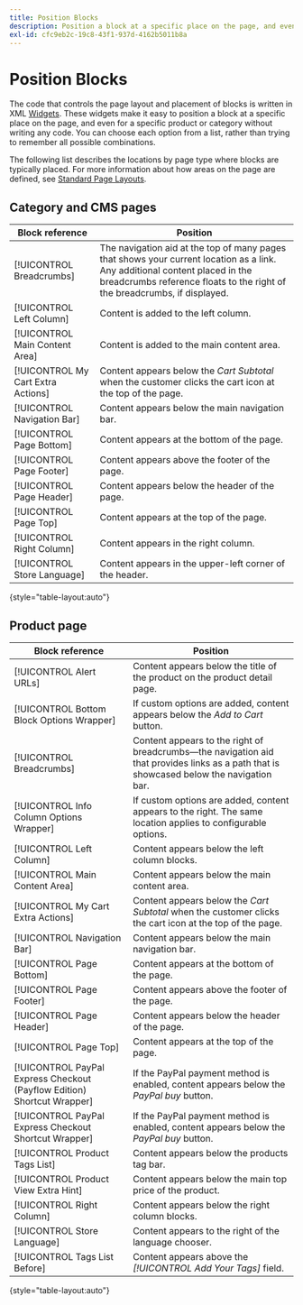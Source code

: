 ```yaml
---
title: Position Blocks
description: Position a block at a specific place on the page, and even for a specific product or category, without writing any code
exl-id: cfc9eb2c-19c8-43f1-937d-4162b5011b8a
---
```

# Position Blocks

The code that controls the page layout and placement of blocks is written in XML [Widgets](widgets.md). These widgets make it easy to position a block at a specific place on the page, and even for a specific product or category without writing any code. You can choose each option from a list, rather than trying to remember all possible combinations.

The following list describes the locations by page type where blocks are typically placed. For more information about how areas on the page are defined, see [Standard Page Layouts](page-layout.md#standard-page-layouts).

## Category and CMS pages

| Block reference | Position |
|----------|-------- |
| [!UICONTROL Breadcrumbs] | The navigation aid at the top of many pages that shows your current location as a link. Any additional content placed in the breadcrumbs reference floats to the right of the breadcrumbs, if displayed. |
| [!UICONTROL Left Column] | Content is added to the left column. |
| [!UICONTROL Main Content Area] | Content is added to the main content area. |
| [!UICONTROL My Cart Extra Actions] | Content appears below the _Cart Subtotal_ when the customer clicks the cart icon at the top of the page. |
| [!UICONTROL Navigation Bar] | Content appears below the main navigation bar. |
| [!UICONTROL Page Bottom] | Content appears at the bottom of the page. |
| [!UICONTROL Page Footer] | Content appears above the footer of the page. |
| [!UICONTROL Page Header] | Content appears below the header of the page. |
| [!UICONTROL Page Top] | Content appears at the top of the page. |
| [!UICONTROL Right Column] | Content appears in the right column. |
| [!UICONTROL Store Language] | Content appears in the upper-left corner of the header. |

{style="table-layout:auto"}

## Product page

| Block reference | Position |
|----------|-------- |
| [!UICONTROL Alert URLs] | Content appears below the title of the product on the product detail page. |
| [!UICONTROL Bottom Block Options Wrapper] | If custom options are added, content appears below the _Add to Cart_ button. |
| [!UICONTROL Breadcrumbs] | Content appears to the right of breadcrumbs—the navigation aid that provides links as a path that is showcased below the navigation bar. |
| [!UICONTROL Info Column Options Wrapper] | If custom options are added, content appears to the right. The same location applies to configurable options. |
| [!UICONTROL Left Column] | Content appears below the left column blocks. |
| [!UICONTROL Main Content Area] | Content appears below the main content area. |
| [!UICONTROL My Cart Extra Actions] | Content appears below the _Cart Subtotal_ when the customer clicks the cart icon at the top of the page. |
| [!UICONTROL Navigation Bar] | Content appears below the main navigation bar. |
| [!UICONTROL Page Bottom] | Content appears at the bottom of the page. |
| [!UICONTROL Page Footer] | Content appears above the footer of the page. |
| [!UICONTROL Page Header] | Content appears below the header of the page. |
| [!UICONTROL Page Top] | Content appears at the top of the page. |
| [!UICONTROL PayPal Express Checkout (Payflow Edition) Shortcut Wrapper] | If the PayPal payment method is enabled, content appears below the _PayPal buy_ button. |
| [!UICONTROL PayPal Express Checkout Shortcut Wrapper] | If the PayPal payment method is enabled, content appears below the _PayPal buy_ button. |
| [!UICONTROL Product Tags List] | Content appears below the products tag bar. |
| [!UICONTROL Product View Extra Hint] | Content appears below the main top price of the product. |
| [!UICONTROL Right Column] | Content appears below the right column blocks. |
| [!UICONTROL Store Language] | Content appears to the right of the language chooser. |
| [!UICONTROL Tags List Before] | Content appears above the _[!UICONTROL Add Your Tags]_ field. |

{style="table-layout:auto"}
